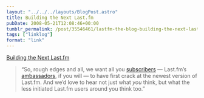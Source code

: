 ```yaml
---
layout: "../../../layouts/BlogPost.astro"
title: Building the Next Last.fm
pubDate: 2008-05-21T12:08:46+00:00
tumblr_permalink: /post/35546461/lastfm-the-blog-building-the-next-lastfm
tags: ["linklog"]
format: "link"
---
```


[Building the Next Last.fm][1]

> &ldquo;So, rough edges and all, we want all you <a href="http://www.last.fm/subscribe">subscribers</a> — Last.fm’s <a href="http://www.youtube.com/watch?v=4P-nZZkQqTc">ambassadors</a>, if you will — to have first crack at the newest version of Last.fm. And we’d love to hear not just what <i>you</i> think, but what the less initiated Last.fm users around you think too.&rdquo;

[1]: http://blog.last.fm/2008/05/21/building-the-next-lastfm
